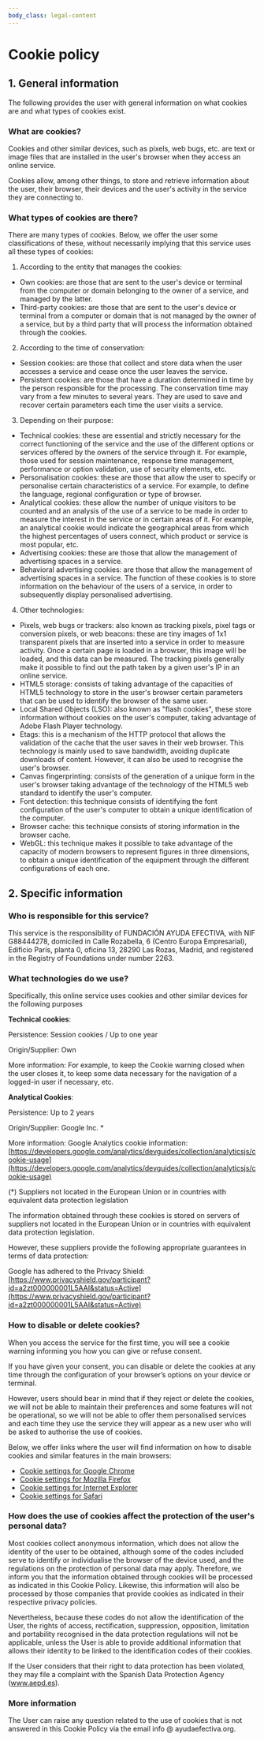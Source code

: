 ```yaml
---
body_class: legal-content
---
```


# Cookie policy

## 1. General information

The following provides the user with general information on what cookies are and what types of cookies exist.

### What are cookies?

Cookies and other similar devices, such as pixels, web bugs, etc. are text or image files that are installed in the user's browser when they access an online service.

Cookies allow, among other things, to store and retrieve information about the user, their browser, their devices and the user's activity in the service they are connecting to.

### What types of cookies are there?

There are many types of cookies. Below, we offer the user some classifications of these, without necessarily implying that this service uses all these types of cookies:

1. According to the entity that manages the cookies:

* Own cookies: are those that are sent to the user's device or terminal from the computer or domain belonging to the owner of a service, and managed by the latter.
* Third-party cookies: are those that are sent to the user's device or terminal from a computer or domain that is not managed by the owner of a service, but by a third party that will process the information obtained through the cookies.

2. According to the time of conservation:

* Session cookies: are those that collect and store data when the user accesses a service and cease once the user leaves the service.
* Persistent cookies: are those that have a duration determined in time by the person responsible for the processing. The conservation time may vary from a few minutes to several years. They are used to save and recover certain parameters each time the user visits a service.

3. Depending on their purpose:

* Technical cookies: these are essential and strictly necessary for the correct functioning of the service and the use of the different options or services offered by the owners of the service through it. For example, those used for session maintenance, response time management, performance or option validation, use of security elements, etc.
* Personalisation cookies: these are those that allow the user to specify or personalise certain characteristics of a service. For example, to define the language, regional configuration or type of browser.
* Analytical cookies: these allow the number of unique visitors to be counted and an analysis of the use of a service to be made in order to measure the interest in the service or in certain areas of it. For example, an analytical cookie would indicate the geographical areas from which the highest percentages of users connect, which product or service is most popular, etc.
* Advertising cookies: these are those that allow the management of advertising spaces in a service.
* Behavioral advertising cookies: are those that allow the management of advertising spaces in a service. The function of these cookies is to store information on the behaviour of the users of a service, in order to subsequently display personalised advertising.

4. Other technologies:

* Pixels, web bugs or trackers: also known as tracking pixels, pixel tags or conversion pixels, or web beacons: these are tiny images of 1x1 transparent pixels that are inserted into a service in order to measure activity. Once a certain page is loaded in a browser, this image will be loaded, and this data can be measured. The tracking pixels generally make it possible to find out the path taken by a given user's IP in an online service.
* HTML5 storage: consists of taking advantage of the capacities of HTML5 technology to store in the user's browser certain parameters that can be used to identify the browser of the same user.
* Local Shared Objects (LSO): also known as "flash cookies", these store information without cookies on the user's computer, taking advantage of Adobe Flash Player technology.
* Etags: this is a mechanism of the HTTP protocol that allows the validation of the cache that the user saves in their web browser. This technology is mainly used to save bandwidth, avoiding duplicate downloads of content. However, it can also be used to recognise the user's browser.
* Canvas fingerprinting: consists of the generation of a unique form in the user's browser taking advantage of the technology of the HTML5 web standard to identify the user's computer.
* Font detection: this technique consists of identifying the font configuration of the user's computer to obtain a unique identification of the computer.
* Browser cache: this technique consists of storing information in the browser cache.
* WebGL: this technique makes it possible to take advantage of the capacity of modern browsers to represent figures in three dimensions, to obtain a unique identification of the equipment through the different configurations of each one.

## 2. Specific information

### Who is responsible for this service?

This service is the responsibility of FUNDACIÓN AYUDA EFECTIVA, with NIF G88444278, domiciled in Calle Rozabella, 6 (Centro Europa Empresarial), Edificio París, planta 0, oficina 13, 28290 Las Rozas, Madrid, and registered in the Registry of Foundations under number 2263.

### What technologies do we use?

Specifically, this online service uses cookies and other similar devices for the following purposes

**Technical cookies**:

Persistence: Session cookies / Up to one year

Origin/Supplier: Own

More information: For example, to keep the Cookie warning closed when the user closes it, to keep some data necessary for the navigation of a logged-in user if necessary, etc.

**Analytical Cookies**:

Persistence: Up to 2 years

Origin/Supplier: Google Inc. *

More information: Google Analytics cookie information: [https://developers.google.com/analytics/devguides/collection/analyticsjs/cookie-usage](https://developers.google.com/analytics/devguides/collection/analyticsjs/cookie-usage)

(*) Suppliers not located in the European Union or in countries with equivalent data protection legislation

The information obtained through these cookies is stored on servers of suppliers not located in the European Union or in countries with equivalent data protection legislation.

However, these suppliers provide the following appropriate guarantees in terms of data protection:

Google has adhered to the Privacy Shield: [https://www.privacyshield.gov/participant?id=a2zt000000001L5AAI&status=Active](https://www.privacyshield.gov/participant?id=a2zt000000001L5AAI&status=Active)

### How to disable or delete cookies?

When you access the service for the first time, you will see a cookie warning informing you how you can give or refuse consent.

If you have given your consent, you can disable or delete the cookies at any time through the configuration of your browser’s options on your device or terminal.

However, users should bear in mind that if they reject or delete the cookies, we will not be able to maintain their preferences and some features will not be operational, so we will not be able to offer them personalised services and each time they use the service they will appear as a new user who will be asked to authorise the use of cookies.

Below, we offer links where the user will find information on how to disable cookies and similar features in the main browsers:

* [Cookie settings for Google Chrome](https://support.google.com/chrome/answer/95647?hl=es)
* [Cookie settings for Mozilla Firefox](https://support.mozilla.org/es/kb/cookies-informacion-que-los-sitios-web-guardan-en-)
* [Cookie settings for Internet Explorer](https://support.microsoft.com/es-es/help/278835/how-to-delete-cookie-files-in-internet-explorer)
* [Cookie settings for Safari](https://support.apple.com/kb/HT1677?viewlocale=es_ES)

### How does the use of cookies affect the protection of the user's personal data?

Most cookies collect anonymous information, which does not allow the identity of the user to be obtained, although some of the codes included serve to identify or individualise the browser of the device used, and the regulations on the protection of personal data may apply. Therefore, we inform you that the information obtained through cookies will be processed  as indicated in this Cookie Policy. Likewise, this information will also be processed by those companies that provide cookies as indicated in their respective privacy policies.

Nevertheless, because these codes do not allow the identification of the User, the rights of access, rectification, suppression, opposition, limitation and portability recognised in the data protection regulations will not be applicable, unless the User is able to provide additional information that allows their identity to be linked to the identification codes of their cookies.

If the User considers that their right to data protection has been violated, they may file a complaint with the Spanish Data Protection Agency (www.aepd.es).

### More information

The User can raise any question related to the use of cookies that is not answered in this Cookie Policy via the email info @ ayudaefectiva.org.

